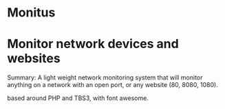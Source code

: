 Monitus
=======

Monitor network devices and websites
====================================
Summary:
A light weight network monitoring system that will monitor anything on a network with an open port, or any website (80, 8080, 1080).

based around PHP and TBS3, with font awesome.

